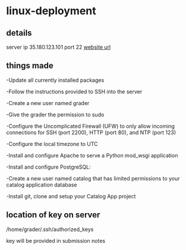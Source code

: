# linux-deployment

## details
server ip 35.180.123.101
port 22
[website url](http://35.180.123.101/)

## things made
-Update all currently installed packages

-Follow the instructions provided to SSH into the server

-Create a new user named grader

-Give the grader the permission to sudo



-Configure the Uncomplicated Firewall (UFW) to only allow incoming connections for SSH (port 2200), HTTP (port 80), and NTP (port 123)

-Configure the local timezone to UTC

-Install and configure Apache to serve a Python mod_wsgi application

-Install and configure PostgreSQL:


-Create a new user named catalog that has limited permissions to your catalog application database

-Install git, clone and setup your Catalog App project

## location of key on server
/home/grader/.ssh/authorized_keys

key will be provided in submission notes
